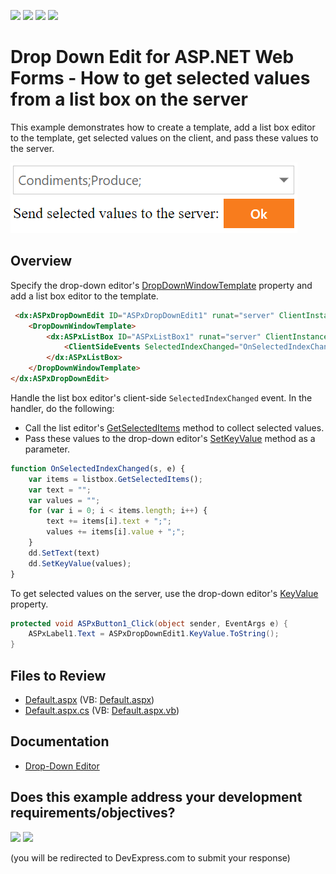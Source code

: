 <!-- default badges list -->
![](https://img.shields.io/endpoint?url=https://codecentral.devexpress.com/api/v1/VersionRange/128530791/13.2.13%2B)
[![](https://img.shields.io/badge/Open_in_DevExpress_Support_Center-FF7200?style=flat-square&logo=DevExpress&logoColor=white)](https://supportcenter.devexpress.com/ticket/details/E2252)
[![](https://img.shields.io/badge/📖_How_to_use_DevExpress_Examples-e9f6fc?style=flat-square)](https://docs.devexpress.com/GeneralInformation/403183)
[![](https://img.shields.io/badge/💬_Leave_Feedback-feecdd?style=flat-square)](#does-this-example-address-your-development-requirementsobjectives)
<!-- default badges end -->
# Drop Down Edit for ASP.NET Web Forms - How to get selected values from a list box on the server

This example demonstrates how to create a template, add a list box editor to the template, get selected values on the client, and pass these values to the server.

![Selected Values](selectedValues.png)

## Overview

Specify the drop-down editor's [DropDownWindowTemplate](https://docs.devexpress.com/AspNet/DevExpress.Web.ASPxDropDownEdit.DropDownWindowTemplate) property and add a list box editor to the template.

```aspx
 <dx:ASPxDropDownEdit ID="ASPxDropDownEdit1" runat="server" ClientInstanceName="dd" >
    <DropDownWindowTemplate>
        <dx:ASPxListBox ID="ASPxListBox1" runat="server" ClientInstanceName="listbox" ...>
            <ClientSideEvents SelectedIndexChanged="OnSelectedIndexChanged" />
        </dx:ASPxListBox>
    </DropDownWindowTemplate>
</dx:ASPxDropDownEdit>
```

Handle the list box editor's client-side `SelectedIndexChanged` event. In the handler, do the following:

   * Call the list editor's [GetSelectedItems](https://docs.devexpress.com/AspNet/js-ASPxClientListBox.GetSelectedItems) method to collect selected values.
   * Pass these values to the drop-down editor's [SetKeyValue](https://docs.devexpress.com/AspNet/js-ASPxClientDropDownEdit.SetKeyValue(keyValue)) method as a parameter.


```js
function OnSelectedIndexChanged(s, e) {
    var items = listbox.GetSelectedItems();
    var text = "";
    var values = "";
    for (var i = 0; i < items.length; i++) {
        text += items[i].text + ";";
        values += items[i].value + ";";
    }
    dd.SetText(text)
    dd.SetKeyValue(values);
}
```

To get selected values on the server, use the drop-down editor's [KeyValue](https://docs.devexpress.com/AspNet/DevExpress.Web.ASPxDropDownEdit.KeyValue) property.

```csharp
protected void ASPxButton1_Click(object sender, EventArgs e) {
    ASPxLabel1.Text = ASPxDropDownEdit1.KeyValue.ToString();
}
```

## Files to Review

* [Default.aspx](./CS/Default.aspx) (VB: [Default.aspx](./VB/Default.aspx))
* [Default.aspx.cs](./CS/Default.aspx.cs) (VB: [Default.aspx.vb](./VB/Default.aspx.vb))

## Documentation

* [Drop-Down Editor](https://docs.devexpress.com/AspNet/11655/components/data-editors/dropdownedit)
<!-- feedback -->
## Does this example address your development requirements/objectives?

[<img src="https://www.devexpress.com/support/examples/i/yes-button.svg"/>](https://www.devexpress.com/support/examples/survey.xml?utm_source=github&utm_campaign=asp-net-web-forms-drop-down-get-selected-values-on-the-server&~~~was_helpful=yes) [<img src="https://www.devexpress.com/support/examples/i/no-button.svg"/>](https://www.devexpress.com/support/examples/survey.xml?utm_source=github&utm_campaign=asp-net-web-forms-drop-down-get-selected-values-on-the-server&~~~was_helpful=no)

(you will be redirected to DevExpress.com to submit your response)
<!-- feedback end -->

